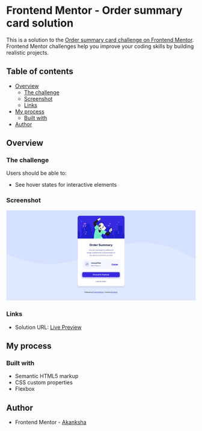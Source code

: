 # Frontend Mentor - Order summary card solution

This is a solution to the [Order summary card challenge on Frontend Mentor](https://www.frontendmentor.io/challenges/order-summary-component-QlPmajDUj). Frontend Mentor challenges help you improve your coding skills by building realistic projects. 

## Table of contents

- [Overview](#overview)
  - [The challenge](#the-challenge)
  - [Screenshot](#screenshot)
  - [Links](#links)
- [My process](#my-process)
  - [Built with](#built-with)
- [Author](#author)

## Overview

### The challenge

Users should be able to:

- See hover states for interactive elements

### Screenshot

![](./screenshot.png)

### Links

- Solution URL: [Live Preview](https://akanksha493.github.io/FrontendMentor-challenges/order-summary-component-main/)

## My process

### Built with

- Semantic HTML5 markup
- CSS custom properties
- Flexbox

## Author

- Frontend Mentor - [Akanksha](https://www.frontendmentor.io/profile/akanksha493)

